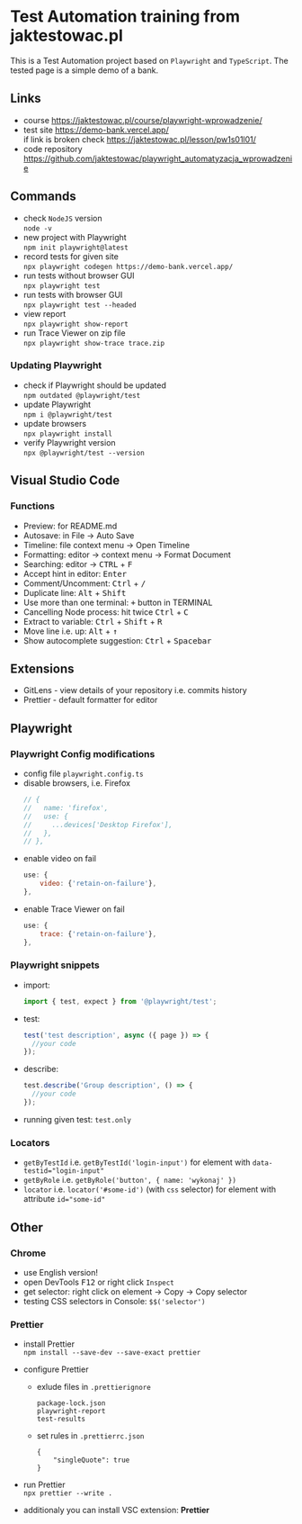 # Test Automation training from jaktestowac.pl

This is a Test Automation project based on `Playwright` and `TypeScript`. The tested page is a simple demo of a bank.

## Links

- course https://jaktestowac.pl/course/playwright-wprowadzenie/
- test site https://demo-bank.vercel.app/  
  if link is broken check https://jaktestowac.pl/lesson/pw1s01l01/
- code repository https://github.com/jaktestowac/playwright_automatyzacja_wprowadzenie

## Commands

- check `NodeJS` version  
  `node -v`
- new project with Playwright  
  `npm init playwright@latest`
- record tests for given site  
  `npx playwright codegen https://demo-bank.vercel.app/`
- run tests without browser GUI  
  `npx playwright test`
- run tests with browser GUI  
  `npx playwright test --headed`
- view report  
  `npx playwright show-report`
- run Trace Viewer on zip file  
  `npx playwright show-trace trace.zip`

### Updating Playwright

- check if Playwright should be updated  
  `npm outdated @playwright/test`
- update Playwright  
  `npm i @playwright/test`
- update browsers  
  `npx playwright install`
- verify Playwright version  
  `npx @playwright/test --version`

## Visual Studio Code

### Functions

- Preview: for README.md
- Autosave: in File -> Auto Save
- Timeline: file context menu -> Open Timeline
- Formatting: editor -> context menu -> Format Document
- Searching: editor -> <kbd>CTRL</kbd> + <kbd>F</kbd>
- Accept hint in editor: <kbd>Enter</kbd>
- Comment/Uncomment: <kbd>Ctrl</kbd> + <kbd>/</kbd>
- Duplicate line: <kbd>Alt</kbd> + <kbd>Shift</kbd>
- Use more than one terminal: <kbd>+</kbd> button in TERMINAL
- Cancelling Node process: hit twice <kbd>Ctrl</kbd> + <kbd>C</kbd>
- Extract to variable: <kbd>Ctrl</kbd> + <kbd>Shift</kbd> + <kbd>R</kbd>
- Move line i.e. up: <kbd>Alt</kbd> + <kbd>↑</kbd>
- Show autocomplete suggestion: <kbd>Ctrl</kbd> + <kbd>Spacebar</kbd>

## Extensions

- GitLens - view details of your repository i.e. commits history
- Prettier - default formatter for editor

## Playwright

### Playwright Config modifications

- config file `playwright.config.ts`
- disable browsers, i.e. Firefox
  ```javascript
  // {
  //   name: 'firefox',
  //   use: {
  //     ...devices['Desktop Firefox'],
  //   },
  // },
  ```
- enable video on fail
  ```javascript
  use: {
      video: {'retain-on-failure'},
  },
  ```
- enable Trace Viewer on fail
  ```javascript
  use: {
      trace: {'retain-on-failure'},
  },
  ```

### Playwright snippets

- import:
  ```typescript
  import { test, expect } from '@playwright/test';
  ```
- test:
  ```typescript
  test('test description', async ({ page }) => {
    //your code
  });
  ```
- describe:
  ```typescript
  test.describe('Group description', () => {
    //your code
  });
  ```
- running given test: `test.only`

### Locators

- `getByTestId` i.e. `getByTestId('login-input')` for element with `data-testid="login-input"`
- `getByRole` i.e. `getByRole('button', { name: 'wykonaj' })`
- `locator` i.e. `locator('#some-id')` (with `css` selector) for element with attribute `id="some-id"`

## Other

### Chrome

- use English version!
- open DevTools <kbd>F12</kbd> or right click `Inspect`
- get selector: right click on element -> Copy -> Copy selector
- testing CSS selectors in Console: `$$('selector')`

### Prettier

- install Prettier  
  `npm install --save-dev --save-exact prettier`
- configure Prettier

  - exlude files in `.prettierignore`

    ```
    package-lock.json
    playwright-report
    test-results

    ```

  - set rules in `.prettierrc.json`
    ```
    {
        "singleQuote": true
    }
    ```

- run Prettier  
  `npx prettier --write .`
- additionaly you can install VSC extension: **Prettier**